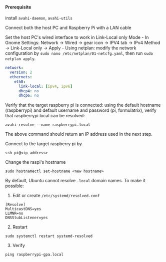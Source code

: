 #### Prerequisite
install `avahi-daemon`, `avahi-utils`

Connect both the host PC and Raspberry Pi with a LAN cable

Set the host PC's wired interface to work in Link-Local only Mode
	- In Gnome Settings: Network -> Wired -> gear icon -> IPV4 tab -> IPv4 Method -> Link-Local only -> Apply
	- Using netplan: modify the network configuration by `sudo nano /etc/netplan/01-netcfg.yaml`, then run `sudo netplan apply`.
```yaml
network:
  version: 2
  ethernets:
    eth0:
      link-local: [ipv4, ipv6]
      dhcp4: no
      dhcp6: no
```

Verify that the target raspberry pi is connected:
using the default hostname (raspberrypi) and default username and password (pi, formulatrix), verify that raspberrypi.local can be resolved:
```
avahi-resolve --name raspberrypi.local
```
The above command should return an IP address used in the next step.

Connect to the target raspberry pi by
```
ssh pi@<ip address>
```

Change the raspi's hostname

```
sudo hostnamectl set-hostname <new hostname>
```

By default, Ubuntu cannot resolve `.local` domain names. To make it possible:
1. Edit or create `/etc/systemd/resolved.conf`
```
[Resolve]
MulticastDNS=yes
LLMNR=no
DNSStubListener=yes
```
2. Restart
```
sudo systemctl restart systemd-resolved
```
3. Verify
```
ping raspberrypi-gpa.local
```

